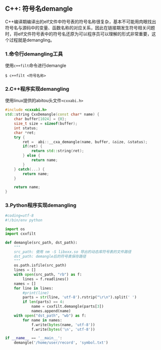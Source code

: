 ## C++: 符号名demangle

C++编译期编译出的elf文件中符号表的符号名称很复杂，基本不可能用肉眼找出符号名与源码中的变量、函数名称的对应关系，因此在链接期发生符号相关问题时，将elf文件符号表中的符号名还原为可以程序员可以理解的形式非常重要，这个过程就是demangling。

### 1.命令行demangling工具

使用`c++filt`命令进行demangle

```shell
$ c++filt <符号名称>
```

### 2.C++程序实现demangling

使用linux提供的abitou头文件`<cxxabi.h>`

```cpp
#include <cxxabi.h>
std::string CxxDemangle(const char* name) {  
    char buffer[1024] = {0};  
    size_t size = sizeof(buffer);  
    int status;  
    char *ret;
    try {
        ret =  abi::__cxa_demangle(name, buffer, &size, &status);
        if(ret) {  
            return std::string(ret);
        } else {  
            return name;
        }  
    } catch(...) {
        return name;
    }

    return name;
}
```

### 3.Python程序实现demangling

```python
#coding=utf-8
#!/bin/env python

import os
import cxxfilt

def demangle(src_path, dst_path):
    """
    src_path: 使用 nm -S libxxx.so 导出的动态库符号表的文件路径
    dst_path: demangle后的符号表保存路径
    """
    os.path.isfile(src_path)
    lines = []
    with open(src_path, "rb") as f:
        lines = f.readlines()
    names = []
    for line in lines:
        #print(line)
        parts = str(line, 'utf-8').rstrip("\r\n").split(' ')
        if len(parts) == 4:
            name = cxxfilt.demangle(parts[3])
            names.append(name)
    with open("dst_path", "wb") as f:
        for name in names:
            f.write(bytes(name, 'utf-8'))
            f.write(bytes('\n', 'utf-8'))

if __name__ == '__main__':
    demangle('/home/user/record', 'symbol.txt')
```



